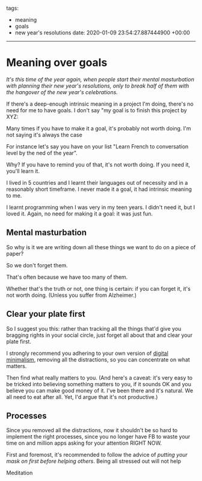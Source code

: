 tags:
- meaning
- goals
- new year's resolutions
date: 2020-01-09 23:54:27.887444900 +00:00

---


# Meaning over goals

_It's this time of the year again, when people start their mental masturbation
with planning their new year's resolutions, only to break half of them with the hangover of the new year's celebrations._

If there's a deep-enough intrinsic meaning in a project I'm doing, there's no need for me to have goals. I don't say "my goal is to finish this project by XYZ:

Many times if you have to make it a goal, it's probably not worth doing. I'm not saying it's always the case

For instance let's say you have on your list "Learn French to conversation level by the ned of the year".

Why? If you have to remind you of that, it's not worth doing. If you need it, you'll learn it.

I lived in 5 countries and I learnt their languages out of necessity and in a reasonably short timeframe. I never made it a goal, it had intrinsic meaning to me.

I learnt programming when I was very in my teen years. I didn't need it, but I loved it. Again, no need for making it a goal: it was just fun.

## Mental masturbation

So why is it we are writing down all these things we want to do on a piece of paper?

So we don't forget them.

That's often because we have too many of them.

Whether that's the truth or not, one thing is certain: if you can forget it, it's not worth doing. (Unless you suffer from Alzheimer.)

## Clear your plate first

So I suggest you this: rather than tracking all the things that'd give you bragging rights in your social circle, just forget all about that and clear your plate first.

I strongly recommend you adhering to your own version of [digital minimalism](/posts/digital-minimalism), removing all the distractions, so you can concentrate on what matters.

Then find what really matters to you. (And here's a caveat: it's very easy to be tricked into believing something matters to you, if it sounds OK and you believe you can make good money of it. I've been there and it's natural. We all need to eat after all. Yet, I'd argue that it's not productive.)

## Processes

Since you removed all the distractions, now it shouldn't be so hard to implement the right processes, since you no longer have FB to waste your time on and million apps asking for your attention RIGHT NOW.

First and foremost, it's recommended to follow the advice of _putting your mask on first before helping others_. Being all stressed out will not help

Meditation
